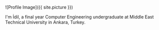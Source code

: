 
![Profile Image]({{ site.picture }})

I'm İdil, a final year Computer Engineering undergraduate at Middle East Technical University in Ankara, Turkey.


